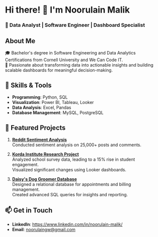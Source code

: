 # Hi there! 👋 I'm Noorulain Malik

### 🚀 Data Analyst | Software Engineer | Dashboard Specialist

## About Me
🎓 Bachelor's degree in Software Engineering and Data Analytics Certifications from Cornell University and We Can Code IT.  
🌟 Passionate about transforming data into actionable insights and building scalable dashboards for meaningful decision-making.

## 🔧 Skills & Tools
- **Programming**: Python, SQL  
- **Visualization**: Power BI, Tableau, Looker  
- **Data Analysis**: Excel, Pandas  
- **Database Management**: MySQL, PostgreSQL  

## 💼 Featured Projects
1. **[Reddit Sentiment Analysis](https://github.com/Noorulain-Malik/CrowdStrike-Microsoft-Outage-Impact-Analysis.git)**  
   Conducted sentiment analysis on 25,000+ posts and comments.

2. **[Korda Institute Research Project](https://github.com/Noorulain-Malik/Korda-Institute-Data-Analytics-Project.git)**  
   Analyzed school survey data, leading to a 15% rise in student engagement.  
   Visualized significant changes using Looker dashboards.  

3. **[Daisy's Dog Groomer Database](link-to-repo)**  
   Designed a relational database for appointments and billing management.  
   Created advanced SQL queries for insights and reporting.


## 📫 Get in Touch
- **LinkedIn**: https://www.linkedin.com/in/noorulain-malik/
- **Email**: noorulaingw@gmail.com
